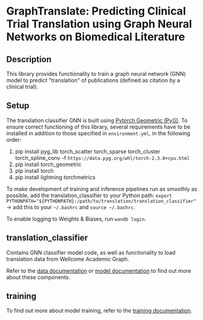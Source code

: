# GraphTranslate: Predicting Clinical Trial Translation using Graph Neural Networks on Biomedical Literature

## Description

This library provides functionality to train a graph neural network (GNN) model to predict "translation" of publications (defined as citation by a clinical trial).

## Setup

The translation classifier GNN is built using [Pytorch Geometric (PyG)](<https://pytorch-geometric.readthedocs.io/en/latest/get_started/introduction.html>). To ensure correct functioning of this library, several requirements have to be installed in addition to those specified in `environment.yml`, in the following order:

1. pip install pyg_lib torch_scatter torch_sparse torch_cluster torch_spline_conv -f `https://data.pyg.org/whl/torch-2.3.0+cpu.html`
2. pip install torch_geometric
3. pip install torch
4. pip install lightning torchmetrics

To make development of training and inference pipelines run as smoothly as possible, add the translation_classifier to your Python path: `export PYTHONPATH="${PYTHONPATH}:/path/to/translation/translation_classifier"` -> add this to your `~/.bashrc` and `source ~/.bashrc`.

To enable logging to Weights & Biases, run `wandb login`.

## translation_classifier

Contains GNN classifier model code, as well as functionality to load translation data from Wellcome Academic Graph.

Refer to the [data documentation](translation_classifier/data/README.md) or [model documentation](translation_classifier/models/README.md) to find out more about these components.

## training

To find out more about model training, refer to the [training documentation](training/README.md).
